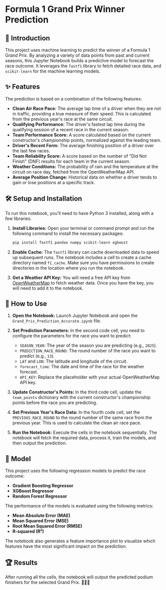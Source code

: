 # Formula 1 Grand Prix Winner Prediction

## 🏁 Introduction

This project uses machine learning to predict the winner of a Formula 1 Grand Prix. By analyzing a variety of data points from past and current seasons, this Jupyter Notebook builds a predictive model to forecast the race outcome. It leverages the `fastf1` library to fetch detailed race data, and `scikit-learn` for the machine learning models.

## ✨ Features

The prediction is based on a combination of the following features:

* **Clean Air Race Pace:** The average lap time of a driver when they are not in traffic, providing a true measure of their speed. This is calculated from the previous year's race at the same circuit.
* **Qualifying Performance:** The driver's fastest lap time during the qualifying session of a recent race in the current season.
* **Team Performance Score:** A score calculated based on the current constructor's championship points, normalized against the leading team.
* **Driver's Recent Form:** The average finishing position of a driver over the last few races.
* **Team Reliability Score:** A score based on the number of "Did Not Finish" (DNF) results for each team in the current season.
* **Weather Conditions:** The probability of rain and the temperature at the circuit on race day, fetched from the OpenWeatherMap API.
* **Average Position Change:** Historical data on whether a driver tends to gain or lose positions at a specific track.

## 🛠️ Setup and Installation

To run this notebook, you'll need to have Python 3 installed, along with a few libraries.

1.  **Install Libraries:**
    Open your terminal or command prompt and run the following command to install the necessary packages:

    ```bash
    pip install fastf1 pandas numpy scikit-learn xgboost
    ```

2.  **Enable Cache:**
    The `fastf1` library can cache downloaded data to speed up subsequent runs. The notebook includes a cell to create a cache directory named `f1_cache`. Make sure you have permissions to create directories in the location where you run the notebook.

3.  **Get a Weather API Key:**
    You will need a free API key from [OpenWeatherMap](https://openweathermap.org/api) to fetch weather data. Once you have the key, you will need to add it to the notebook.

## 🚀 How to Use

1.  **Open the Notebook:**
    Launch Jupyter Notebook and open the `Grand_Prix_Prediction_Accurate.ipynb` file.

2.  **Set Prediction Parameters:**
    In the second code cell, you need to configure the parameters for the race you want to predict:
    * `SEASON_YEAR`: The year of the season you are predicting (e.g., `2025`).
    * `PREDICTION_RACE_ROUND`: The round number of the race you want to predict (e.g., `13`).
    * `LAT` and `LON`: The latitude and longitude of the circuit.
    * `forecast_time`: The date and time of the race for the weather forecast.
    * `API_KEY`: Replace the placeholder with your actual OpenWeatherMap API key.

3.  **Update Constructor's Points:**
    In the third code cell, update the `team_points` dictionary with the current constructor's championship points before the race you are predicting.

4.  **Set Previous Year's Race Data:**
    In the fourth code cell, set the `PREVIOUS_RACE_ROUND` to the round number of the same race from the previous year. This is used to calculate the clean air race pace.

5.  **Run the Notebook:**
    Execute the cells in the notebook sequentially. The notebook will fetch the required data, process it, train the models, and then output the prediction.

## 🤖 Model

This project uses the following regression models to predict the race outcome:

* **Gradient Boosting Regressor**
* **XGBoost Regressor**
* **Random Forest Regressor**

The performance of the models is evaluated using the following metrics:

* **Mean Absolute Error (MAE)**
* **Mean Squared Error (MSE)**
* **Root Mean Squared Error (RMSE)**
* **R-squared (R²)**

The notebook also generates a feature importance plot to visualize which features have the most significant impact on the prediction.

## 🏆 Results

After running all the cells, the notebook will output the predicted podium finishers for the selected Grand Prix. 🥇🥈🥉
